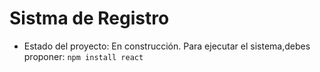 <h1> Sistma de Registro </h1>
  
- Estado del proyecto:  En construcción.
Para ejecutar el sistema,debes proponer:
```npm install react ```

